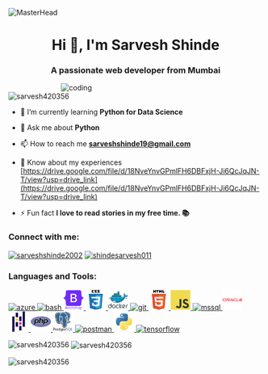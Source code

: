 ![MasterHead](https://github.com/sarvesh420356/sarvesh420356/blob/main/Screenshot_6.png?raw=true)
<h1 align="center">Hi 👋, I'm Sarvesh Shinde</h1>
<h3 align="center">A passionate web developer from Mumbai</h3>
<img align="right" alt="coding" width="400" src="https://www.google.com/url?sa=i&url=https%3A%2F%2Ficonscout.com%2Flottie-animation%2Fmale-programmer-doing-coding-work-9560195&psig=AOvVaw3NDPWwGhxpgos1dinHiSZG&ust=1720522539331000&source=images&cd=vfe&opi=89978449&ved=0CBAQjRxqFwoTCICA64mkl4cDFQAAAAAdAAAAABAQ"/>

<p align="left"> <img src="https://komarev.com/ghpvc/?username=sarvesh420356&label=Profile%20views&color=0e75b6&style=flat" alt="sarvesh420356" /> </p>

- 🌱 I’m currently learning **Python for Data Science**

- 💬 Ask me about **Python**

- 📫 How to reach me **sarveshshinde19@gmail.com**

- 📄 Know about my experiences [https://drive.google.com/file/d/18NveYnvGPmlFH6DBFxjH-Ji6QcJqJN-T/view?usp=drive_link](https://drive.google.com/file/d/18NveYnvGPmlFH6DBFxjH-Ji6QcJqJN-T/view?usp=drive_link)

- ⚡ Fun fact **I love to read stories in my free time. 📚**

<h3 align="left">Connect with me:</h3>
<p align="left">
<a href="https://linkedin.com/in/sarveshshinde2002" target="blank"><img align="center" src="https://raw.githubusercontent.com/rahuldkjain/github-profile-readme-generator/master/src/images/icons/Social/linked-in-alt.svg" alt="sarveshshinde2002" height="30" width="40" /></a>
<a href="https://instagram.com/shindesarvesh011" target="blank"><img align="center" src="https://raw.githubusercontent.com/rahuldkjain/github-profile-readme-generator/master/src/images/icons/Social/instagram.svg" alt="shindesarvesh011" height="30" width="40" /></a>
</p>

<h3 align="left">Languages and Tools:</h3>
<p align="left"> <a href="https://azure.microsoft.com/en-in/" target="_blank" rel="noreferrer"> <img src="https://www.vectorlogo.zone/logos/microsoft_azure/microsoft_azure-icon.svg" alt="azure" width="40" height="40"/> </a> <a href="https://www.gnu.org/software/bash/" target="_blank" rel="noreferrer"> <img src="https://www.vectorlogo.zone/logos/gnu_bash/gnu_bash-icon.svg" alt="bash" width="40" height="40"/> </a> <a href="https://getbootstrap.com" target="_blank" rel="noreferrer"> <img src="https://raw.githubusercontent.com/devicons/devicon/master/icons/bootstrap/bootstrap-plain-wordmark.svg" alt="bootstrap" width="40" height="40"/> </a> <a href="https://www.w3schools.com/css/" target="_blank" rel="noreferrer"> <img src="https://raw.githubusercontent.com/devicons/devicon/master/icons/css3/css3-original-wordmark.svg" alt="css3" width="40" height="40"/> </a> <a href="https://www.docker.com/" target="_blank" rel="noreferrer"> <img src="https://raw.githubusercontent.com/devicons/devicon/master/icons/docker/docker-original-wordmark.svg" alt="docker" width="40" height="40"/> </a> <a href="https://git-scm.com/" target="_blank" rel="noreferrer"> <img src="https://www.vectorlogo.zone/logos/git-scm/git-scm-icon.svg" alt="git" width="40" height="40"/> </a> <a href="https://www.w3.org/html/" target="_blank" rel="noreferrer"> <img src="https://raw.githubusercontent.com/devicons/devicon/master/icons/html5/html5-original-wordmark.svg" alt="html5" width="40" height="40"/> </a> <a href="https://developer.mozilla.org/en-US/docs/Web/JavaScript" target="_blank" rel="noreferrer"> <img src="https://raw.githubusercontent.com/devicons/devicon/master/icons/javascript/javascript-original.svg" alt="javascript" width="40" height="40"/> </a> <a href="https://www.microsoft.com/en-us/sql-server" target="_blank" rel="noreferrer"> <img src="https://www.svgrepo.com/show/303229/microsoft-sql-server-logo.svg" alt="mssql" width="40" height="40"/> </a> <a href="https://www.oracle.com/" target="_blank" rel="noreferrer"> <img src="https://raw.githubusercontent.com/devicons/devicon/master/icons/oracle/oracle-original.svg" alt="oracle" width="40" height="40"/> </a> <a href="https://pandas.pydata.org/" target="_blank" rel="noreferrer"> <img src="https://raw.githubusercontent.com/devicons/devicon/2ae2a900d2f041da66e950e4d48052658d850630/icons/pandas/pandas-original.svg" alt="pandas" width="40" height="40"/> </a> <a href="https://www.php.net" target="_blank" rel="noreferrer"> <img src="https://raw.githubusercontent.com/devicons/devicon/master/icons/php/php-original.svg" alt="php" width="40" height="40"/> </a> <a href="https://www.postgresql.org" target="_blank" rel="noreferrer"> <img src="https://raw.githubusercontent.com/devicons/devicon/master/icons/postgresql/postgresql-original-wordmark.svg" alt="postgresql" width="40" height="40"/> </a> <a href="https://postman.com" target="_blank" rel="noreferrer"> <img src="https://www.vectorlogo.zone/logos/getpostman/getpostman-icon.svg" alt="postman" width="40" height="40"/> </a> <a href="https://www.python.org" target="_blank" rel="noreferrer"> <img src="https://raw.githubusercontent.com/devicons/devicon/master/icons/python/python-original.svg" alt="python" width="40" height="40"/> </a> <a href="https://www.tensorflow.org" target="_blank" rel="noreferrer"> <img src="https://www.vectorlogo.zone/logos/tensorflow/tensorflow-icon.svg" alt="tensorflow" width="40" height="40"/> </a> </p>

<p><img align="left" src="https://github-readme-stats.vercel.app/api/top-langs?username=sarvesh420356&show_icons=true&locale=en&layout=compact" alt="sarvesh420356" /></p>

<p>&nbsp;<img align="center" src="https://github-readme-stats.vercel.app/api?username=sarvesh420356&show_icons=true&locale=en" alt="sarvesh420356" /></p>

<p><img align="center" src="https://github-readme-streak-stats.herokuapp.com/?user=sarvesh420356&" alt="sarvesh420356" /></p>
